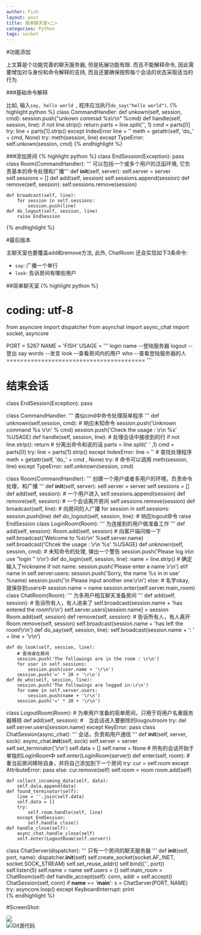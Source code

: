 ```yaml
---
author: Fish
layout: post
title: 简单聊天室<二>
categories: Python
tags: socket
---
```



#功能添加



上文算是个功能完善的聊天服务器, 但是拓展功能有限. 而且不能解释命令, 因此需要增加对与身份和命令解释的支持, 而且还要确保按照每个会话的状态采取适当的行为.


###基础命令解释

比如, 输入<code>say, hello world </code>, 程序应当执行<code>do_say("hello world")</code>.
{% highlight python %}
class CommandHandler:
    def unkown(self, session, cmd):
        session.push("unkown commad %s\r\n" %cmd)
    def handle(self, session, line):
        if not line.strip():
            return
        parts = line.split('', 1)
        cmd = parts[0]
        try: line = parts[1].strip()
        except IndexError line = ''
        meth = getattr(self, 'do_' + cmd, None)
        try:
            meth(session, line)
        except TypeError:
            self.unkown(session, cmd)
{% endhighlight %}
<br>
<!--more-->
###添加房间
{% highlight python %}
class EndSession(Exception): pass
class Room(CommandHandler):
    ''' 可以包括一个或多个用户的泛函环境, 它负责基本的命令处理和广播'''
    def __init__(self, server):
        self.server = server
        self.sessions = []
    def add(self, session)
        self.sessions.append(session)
    def remove(self, session):
        self.sessions.remove(session)

    def broadcast(self, line):
        for session in self.sessions:
            session.push(line)
    def do_logout(self, session, line)
        raise EndSession
{% endhighlight %}


#最后版本


主聊天室也要覆盖add和remove方法, 此外, ChatRoom 还会实现如下3条命令:

* <code>say</code>: 广播一个单行
* <code>look</code>: 告诉房间有哪些用户

##简单聊天室
{% highlight python %}
# coding: utf-8
from asyncore import dispatcher
from asynchat import async_chat
import socket, asyncore

PORT = 5267
NAME = 'FISH'
USAGE = '''
	login name --登陆服务器
	logout     --登出
	say words  --发言
	look       --查看房间内的用户
	who        --查看登陆服务器的人
	========================================
	'''
# 结束会话
class EndSession(Exception):
	pass

class CommandHandler:
	'''
		类似cmd中命令处理简单程序
	'''
	def unknown(self,session, cmd):
		# 响应未知命令
		session.push('Unknown command %s \r\n' % cmd)
		session.push('Check the usage : \r\n %s' %USAGE)
	def handle(self, session, line):
		# 处理会话中接收到的行
		if not line.strip():
			return
		# 分离出命令和说的话
		parts = line.split(' ' ,1)
		cmd = parts[0]
		try:
			line = parts[1].strip()
		except IndexError:
			line = ''
		# 查找处理程序
		meth = getattr(self, 'do_' + cmd , None)
		try:
			# 命令可以调用
			meth(session, line)
		except TypeError:
			self.unknown(session, cmd)

class Room(CommandHandler):
	'''
		创建一个用户或者多用户的环境，负责命令处理，和广播
	'''
	def __init__(self, server):
		self.server = server
		self.sessions = []
	def add(self, session):
		# 一个用户进入
		self.sessions.append(session)
	def remove(self, session):
		# 一个会话离开房间
		self.sessions.remove(session)
	def broadcast(self, line):
		# 向房间的人广播
		for session in self.sessions:
			session.push(line)
	def do_logout(self, session, line):
		# 响应logout命令
		raise EndSession
class LoginRoom(Room):
	'''
		为连接到的用户做准备工作
	'''
	def add(self, session):
		Room.add(self, session)
		# 向客户端问候一下
		self.broadcast('Welcome to %s\r\n' %self.server.name)
		self.broadcast('Chcek the usage : \r\n %s' %USAGE)
	def unknown(self, session, cmd):
		# 未知命令的处理, 弹出一个警告
		session.push('Please log in\n use "login <nick> " \r\n')
	def do_login(self, session, line):
		name = line.strip()
		# 确定输入了nickname
		if not name:
			session.push('Please enter a name \r\n')
		elif name in self.server.users:
			session.push('Sorry, the name %s in in use' %name)
			session.push('\n Please input another one:\r\n')
		else:
			# 名字okay, 就保存到users中
			session.name = name
			session.enter(self.server.main_room)
class ChatRoom(Room):
	'''
		为多用户相互聊天准备房间
	'''
	def add(self, session):
		# 告诉所有人，有人进来了
		self.broadcast(session.name + 'has entered the room!\r\n')
		self.server.users[session.name] = session
		Room.add(self, session)
	def remove(self, session):
		# 告诉所有人，有人离开
		Room.remove(self, session)
		self.broadcast(session.name + 'has left the room!\r\n')
	def do_say(self, session, line):
		self.broadcast(session.name + ': ' + line + '\r\n')

	def do_look(self, session, line):
		# 查询谁在房间
		session.push('The followings are in the room : \r\n')
		for user in self.sessions:
			session.push(user.name + '\r\n')
		session.push('=' * 20 + '\r\n')
	def do_who(self, session, line):
		session.push('The followings are logged in:\r\n')
		for name in self.server.users:
			session.push(name + '\r\n')
		session.push('=' * 20 + '\r\n')

class LogoutRoom(Room):
	# 为单用户准备的简单房间，只用于将用户名重服务器移除
	def add(self, session):
		#　当会话进入要删除的lougoutroom
		try:
			del self.server.users[session.name]
		except KeyError:
			pass
class ChatSession(async_chat):
	'''
		会话，负责和用户通信
	'''
	def __init__(self, server, sock):
		async_chat.__init__(self, sock)
		self.server = server
		self.set_terminator('\r\n')
		self.data = []
		self.name = None
		# 所有的会话开始于单独的LoginRoom中
		self.enter(LoginRoom(server))
	def enter(self, room):
		# 重当前房间移除自身，并将自己添加到下一个房间
		try:
			cur = self.room
		except AttributeError:
			pass
		else:
			cur.remove(self)
		self.room = room
		room.add(self)
		
	def collect_incoming_data(self, data):
		self.data.append(data)
	def found_terminator(self):
		line = ''.join(self.data)
		self.data = []
		try:
			self.room.handle(self, line)
		except EndSession:
			self.handle_close()
	def handle_close(self):
		async_chat.handle_close(self)
		self.enter(LogoutRoom(self.server))
class ChatServer(dispatcher):
	'''
		只有一个房间的聊天服务器
	'''
	def __init__(self, port, name):
		dispatcher.__init__(self)
		self.create_socket(socket.AF_INET, socket.SOCK_STREAM)
		self.set_reuse_addr()
		self.bind(('', port))
		self.listen(5)
		self.name = name
		self.users = {}
		self.main_room = ChatRoom(self)
	def handle_accept(self):
		conn, addr = self.accept()
		ChatSession(self, conn)
if __name__ == '__main__':
	s = ChatServer(PORT, NAME)
	try:
		asyncore.loop()
	except KeyboardInterrupt:
		print	
{% endhighlight %}

#ScreenShot:


![](https://github.com/fish267/ChatApp/blob/master/Screenshot.png?raw=true)
<br>
![Git源代码](https://github.com/fish267/ChatApp)
